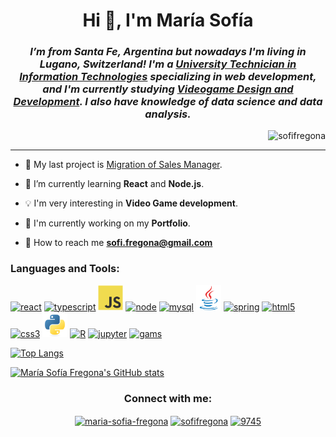 <h1 align="center">Hi 👋, I'm María Sofía</h1>
<h3 align="center"><i>I’m from Santa Fe, Argentina but nowadays I'm living in Lugano, Switzerland! I'm a <a href="https://www.frsf.utn.edu.ar/tuti">University Technician in Information Technologies</a> specializing in web development, and I'm currently studying <a href="https://davinci.edu.ar/carreras/diseno-y-programacion-de-videojuegos">Videogame Design and Development</a>. I also have knowledge of data science and data analysis.</i></h3>

<!--Contador de visitas-->
<p></p>
<p></p>
<p align="right"> <img src="https://komarev.com/ghpvc/?username=sofifregona&label=Profile%20views&color=00b3ff&style=plastic" alt="sofifregona" /> </p>

<hr></hr>

- 🚀 My last project is [Migration of Sales Manager](https://github.com/sofifregona/sales_manager_migration).

- 🌱 I’m currently learning **React** and **Node.js**.

- 💡 I'm very interesting in **Video Game development**.

- 💼 I'm currently working on my **Portfolio**.

- 📧 How to reach me **sofi.fregona@gmail.com**

<h3 align="left">Languages and Tools:</h3>
<p></p>
<p align="left"> 
<a href="https://react.dev/"><img src="https://cdn.jsdelivr.net/gh/devicons/devicon@latest/icons/react/react-original.svg" alt="react" width="40" height="40"/></a>
<a href="https://www.typescriptlang.org/docs/"><img src="https://cdn.jsdelivr.net/gh/devicons/devicon/icons/typescript/typescript-original.svg" alt="typescript" width="40" height="40"/></a>
<a href="https://developer.mozilla.org/en-US/docs/Web/JavaScript"><img src="https://raw.githubusercontent.com/devicons/devicon/master/icons/javascript/javascript-original.svg" alt="javascript" width="40" height="40"/></a>
<a href="https://nodejs.org/en/docs/"><img src="https://cdn.jsdelivr.net/gh/devicons/devicon/icons/nodejs/nodejs-original.svg" alt="node" width="40" height="40"/></a>
<a href="https://www.mysql.com/"><img src="https://cdn.jsdelivr.net/gh/devicons/devicon/icons/mysql/mysql-original.svg" alt="mysql" width="40" height="40"/></a>
<a href="https://www.java.com"><img src="https://raw.githubusercontent.com/devicons/devicon/master/icons/java/java-original.svg" alt="java" width="40" height="40"/></a>
<a href="https://spring.io/projects/spring-framework"><img src="https://cdn.jsdelivr.net/gh/devicons/devicon@latest/icons/spring/spring-original.svg" alt="spring" width="40" height="40"/></a>
<a href="https://developer.mozilla.org/en-US/docs/Web/HTML"><img src="https://cdn.jsdelivr.net/gh/devicons/devicon/icons/html5/html5-original.svg" alt="html5" width="40" height="40"/></a>
<a href="https://developer.mozilla.org/en-US/docs/Web/CSS"><img src="https://cdn.jsdelivr.net/gh/devicons/devicon/icons/css3/css3-original.svg" alt="css3" width="40" height="40"/></a>
<a href="https://www.python.org"><img src="https://raw.githubusercontent.com/devicons/devicon/master/icons/python/python-original.svg" alt="python" width="40" height="40"/></a>
<a href="https://www.r-project.org/"><img src="https://cdn.jsdelivr.net/gh/devicons/devicon/icons/r/r-original.svg" alt="R" width="40" height="40"/></a>
<a href="https://jupyter.org/"><img src="https://cdn.jsdelivr.net/gh/devicons/devicon/icons/jupyter/jupyter-original-wordmark.svg" alt="jupyter" width="40" height="40"/></a>
<a href="https://www.gams.com"><img src="https://www.gams.com/img/logo_square.png" alt="gams" width="40" height="40"/></a>
</p>


[![Top Langs](https://github-readme-stats.vercel.app/api/top-langs/?username=sofifregona&layout=compact&theme=radical&hide_border=true)](https://github.com/anuraghazra/github-readme-stats)


[![María Sofía Fregona's GitHub stats](https://github-readme-stats.vercel.app/api?username=sofifregona&show_icons=true&theme=radical&hide_border=true)](https://github.com/anuraghazra/github-readme-stats)


<h3 align="center">Connect with me:</h3>
<p></p>
<p align="center">
<a href="https://linkedin.com/in/maria-sofia-fregona" target="blank"><img align="center" src="https://raw.githubusercontent.com/rahuldkjain/github-profile-readme-generator/master/src/images/icons/Social/linked-in-alt.svg" alt="maria-sofia-fregona" height="30" width="40" /></a>
<a href="https://instagram.com/sofifregona" target="blank"><img align="center" src="https://raw.githubusercontent.com/rahuldkjain/github-profile-readme-generator/master/src/images/icons/Social/instagram.svg" alt="sofifregona" height="30" width="40" /></a>
<a href="https://discord.gg/9745" target="blank"><img align="center" src="https://raw.githubusercontent.com/rahuldkjain/github-profile-readme-generator/master/src/images/icons/Social/discord.svg" alt="9745" height="30" width="40" /></a>
</p>
